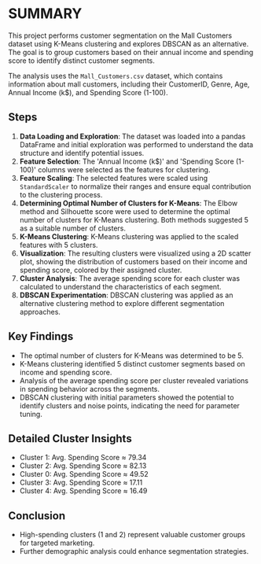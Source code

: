 # SUMMARY

This project performs customer segmentation on the Mall Customers dataset using K-Means clustering and explores DBSCAN as an alternative. The goal is to group customers based on their annual income and spending score to identify distinct customer segments.

The analysis uses the `Mall_Customers.csv` dataset, which contains information about mall customers, including their CustomerID, Genre, Age, Annual Income (k$), and Spending Score (1-100).

## Steps
1. **Data Loading and Exploration**: The dataset was loaded into a pandas DataFrame and initial exploration was performed to understand the data structure and identify potential issues.
2. **Feature Selection**: The 'Annual Income (k$)' and 'Spending Score (1-100)' columns were selected as the features for clustering.
3. **Feature Scaling**: The selected features were scaled using `StandardScaler` to normalize their ranges and ensure equal contribution to the clustering process.
4. **Determining Optimal Number of Clusters for K-Means**: The Elbow method and Silhouette score were used to determine the optimal number of clusters for K-Means clustering. Both methods suggested 5 as a suitable number of clusters.
5. **K-Means Clustering**: K-Means clustering was applied to the scaled features with 5 clusters.
6. **Visualization**: The resulting clusters were visualized using a 2D scatter plot, showing the distribution of customers based on their income and spending score, colored by their assigned cluster.
7. **Cluster Analysis**: The average spending score for each cluster was calculated to understand the characteristics of each segment.
8. **DBSCAN Experimentation**: DBSCAN clustering was applied as an alternative clustering method to explore different segmentation approaches.

## Key Findings
- The optimal number of clusters for K-Means was determined to be 5.
- K-Means clustering identified 5 distinct customer segments based on income and spending score.
- Analysis of the average spending score per cluster revealed variations in spending behavior across the segments.
- DBSCAN clustering with initial parameters showed the potential to identify clusters and noise points, indicating the need for parameter tuning.

## Detailed Cluster Insights
- Cluster 1: Avg. Spending Score ≈ 79.34
- Cluster 2: Avg. Spending Score ≈ 82.13
- Cluster 0: Avg. Spending Score ≈ 49.52
- Cluster 3: Avg. Spending Score ≈ 17.11
- Cluster 4: Avg. Spending Score ≈ 16.49

## Conclusion
- High-spending clusters (1 and 2) represent valuable customer groups for targeted marketing.
- Further demographic analysis could enhance segmentation strategies.